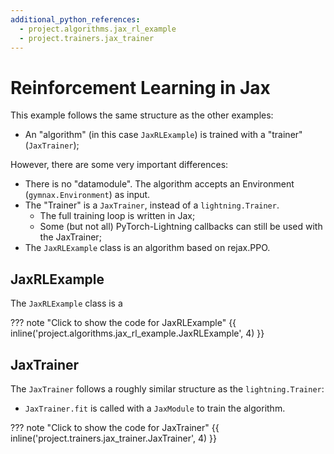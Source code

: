```yaml
---
additional_python_references:
  - project.algorithms.jax_rl_example
  - project.trainers.jax_trainer
---
```



# Reinforcement Learning in Jax


This example follows the same structure as the other examples:

- An "algorithm" (in this case `JaxRLExample`) is trained with a "trainer" (`JaxTrainer`);


However, there are some very important differences:
- There is no "datamodule". The algorithm accepts an Environment (`gymnax.Environment`) as input.
- The "Trainer" is a `JaxTrainer`, instead of a `lightning.Trainer`.
  - The full training loop is written in Jax;
  - Some (but not all) PyTorch-Lightning callbacks can still be used with the JaxTrainer;
- The `JaxRLExample` class is an algorithm based on rejax.PPO.


## JaxRLExample

The `JaxRLExample` class is a

??? note "Click to show the code for JaxRLExample"
    {{ inline('project.algorithms.jax_rl_example.JaxRLExample', 4) }}


## JaxTrainer

The `JaxTrainer` follows a roughly similar structure as the `lightning.Trainer`:
- `JaxTrainer.fit` is called with a `JaxModule` to train the algorithm.


??? note "Click to show the code for JaxTrainer"
    {{ inline('project.trainers.jax_trainer.JaxTrainer', 4) }}
